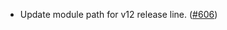 - Update module path for v12 release line. ([#606](https://github.com/noble-assets/noble/pull/606))
